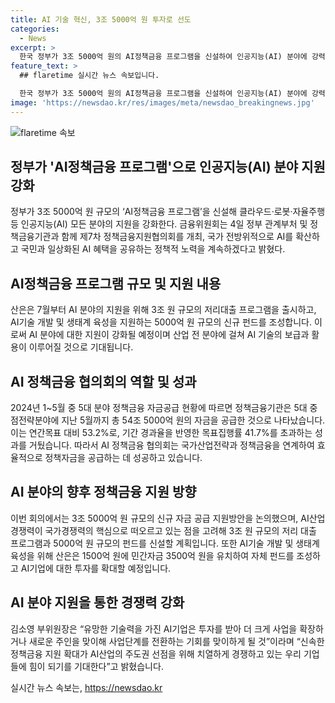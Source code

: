 ```yaml
---
title: AI 기술 혁신, 3조 5000억 원 투자로 선도
categories:
  - News
excerpt: >
  한국 정부가 3조 5000억 원의 AI정책금융 프로그램을 신설하여 인공지능(AI) 분야에 강력한 지원을 예고했다. 이에 따라 산은은 3조 원 규모의 저리 대출 프로그램과 5000억 원 규모의 펀드를 출시할 예정이며, 정부는 AI를 국가적으로 확산시키고 국민에게 혜택을 제공하는 정책적 노력을 지속할 계획이다. 특히, 정책금융기관은 5대 중점전략분야에 대해 54조 5000억 원의 자금을 공급했으며, AI 분야에 대한 지원도 강화할 예정이다. 이러한 조치들은 AI산업의 경쟁력을 높이고 국가 경쟁력을 끌어올릴 것으로 기대된다.
feature_text: >
  ## flaretime 실시간 뉴스 속보입니다.

  한국 정부가 3조 5000억 원의 AI정책금융 프로그램을 신설하여 인공지능(AI) 분야에 강력한 지원을 예고했다. 이에 따라 산은은 3조 원 규모의 저리 대출 프로그램과 5000억 원 규모의 펀드를 출시할 예정이며, 정부는 AI를 국가적으로 확산시키고 국민에게 혜택을 제공하는 정책적 노력을 지속할 계획이다. 특히, 정책금융기관은 5대 중점전략분야에 대해 54조 5000억 원의 자금을 공급했으며, AI 분야에 대한 지원도 강화할 예정이다. 이러한 조치들은 AI산업의 경쟁력을 높이고 국가 경쟁력을 끌어올릴 것으로 기대된다.
image: 'https://newsdao.kr/res/images/meta/newsdao_breakingnews.jpg'
---
```


<p><img src="https://newsdao.kr/res/images/meta/newsdao_breakingnews.jpg" alt="flaretime 속보" /></p>

<h2 data-ke-size="size26">정부가 'AI정책금융 프로그램'으로 인공지능(AI) 분야 지원 강화</h2>

<p data-ke-size="size16">정부가 3조 5000억 원 규모의 ‘AI정책금융 프로그램’을 신설해 클라우드·로봇·자율주행 등 인공지능(AI) 모든 분야의 지원을 강화한다. 금융위원회는 4일 정부 관계부처 및 정책금융기관과 함께 제7차 정책금융지원협의회를 개최, 국가 전방위적으로 AI를 확산하고 국민과 일상화된 AI 혜택을 공유하는 정책적 노력을 계속하겠다고 밝혔다.</p>

<h2 data-ke-size="size26">AI정책금융 프로그램 규모 및 지원 내용</h2>

<p data-ke-size="size16">산은은 7월부터 AI 분야의 지원을 위해 3조 원 규모의 저리대출 프로그램을 출시하고, AI기술 개발 및 생태계 육성을 지원하는 5000억 원 규모의 신규 펀드를 조성합니다. 이로써 AI 분야에 대한 지원이 강화될 예정이며 산업 전 분야에 걸쳐 AI 기술의 보급과 활용이 이루어질 것으로 기대됩니다.</p>

<h2 data-ke-size="size26">AI 정책금융 협의회의 역할 및 성과</h2>

<p data-ke-size="size16">2024년 1~5월 중 5대 분야 정책금융 자금공급 현황에 따르면 정책금융기관은 5대 중점전략분야에 지난 5월까지 총 54조 5000억 원의 자금을 공급한 것으로 나타났습니다. 이는 연간목표 대비 53.2%로, 기간 경과율을 반영한 목표집행률 41.7%를 초과하는 성과를 거뒀습니다. 따라서 AI 정책금융 협의회는 국가산업전략과 정책금융을 연계하여 효율적으로 정책자금을 공급하는 데 성공하고 있습니다.</p>

<h2 data-ke-size="size26">AI 분야의 향후 정책금융 지원 방향</h2>

<p data-ke-size="size16">이번 회의에서는 3조 5000억 원 규모의 신규 자금 공급 지원방안을 논의했으며, AI산업 경쟁력이 국가경쟁력의 핵심으로 떠오르고 있는 점을 고려해 3조 원 규모의 저리 대출 프로그램과 5000억 원 규모의 펀드를 신설할 계획입니다. 또한 AI기술 개발 및 생태계 육성을 위해 산은은 1500억 원에 민간자금 3500억 원을 유치하여 자체 펀드를 조성하고 AI기업에 대한 투자를 확대할 예정입니다.</p>

<h2 data-ke-size="size26">AI 분야 지원을 통한 경쟁력 강화</h2>

<p data-ke-size="size16">김소영 부위원장은 “유망한 기술력을 가진 AI기업은 투자를 받아 더 크게 사업을 확장하거나 새로운 주인을 맞이해 사업단계를 전환하는 기회를 맞이하게 될 것”이라며 “신속한 정책금융 지원 확대가 AI산업의 주도권 선점을 위해 치열하게 경쟁하고 있는 우리 기업들에 힘이 되기를 기대한다”고 밝혔습니다.</p>
실시간 뉴스 속보는, <a href="https://newsdao.kr" rel="dofollow">https://newsdao.kr</a>



